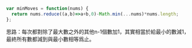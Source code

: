 ```js
var minMoves = function(nums) {
  return nums.reduce((a,b)=>a+b,0)-Math.min(...nums)*nums.length;
};
```

思路：每次都對除了最大數之外的其他n-1個數加1，其實相當於給最小的數減1，最終所有數都減到與最小數相等爲止。
